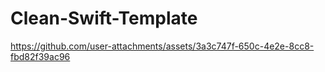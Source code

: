 # Clean-Swift-Template

https://github.com/user-attachments/assets/3a3c747f-650c-4e2e-8cc8-fbd82f39ac96

